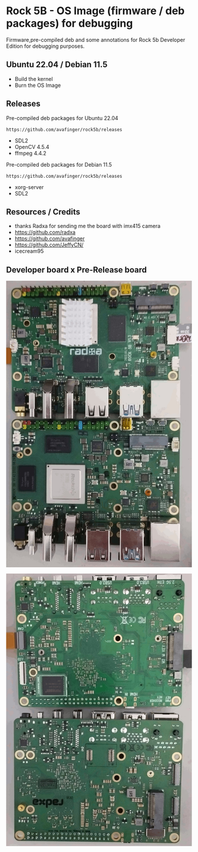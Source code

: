 # Rock 5B - OS Image (firmware / deb packages) for debugging

Firmware,pre-compiled deb and some annotations for Rock 5b Developer Edition for debugging purposes.

## Ubuntu 22.04 / Debian 11.5

* Build the kernel
* Burn the OS Image

## Releases


Pre-compiled deb packages for Ubuntu 22.04
    
    https://github.com/avafinger/rock5b/releases
    
* SDL2
* OpenCV 4.5.4    
* ffmpeg 4.4.2

Pre-compiled deb packages for Debian 11.5
    
    https://github.com/avafinger/rock5b/releases
    
* xorg-server
* SDL2


##  Resources / Credits

* thanks Radxa for sending me the board with imx415 camera
* https://github.com/radxa
* https://github.com/avafinger
* https://github.com/JeffyCN/
* icecream95
 

##  Developer board x  Pre-Release board

![front](https://github.com/avafinger/rock5b/raw/main/front.jpg)

![back](https://github.com/avafinger/rock5b/raw/main/back.jpg)

